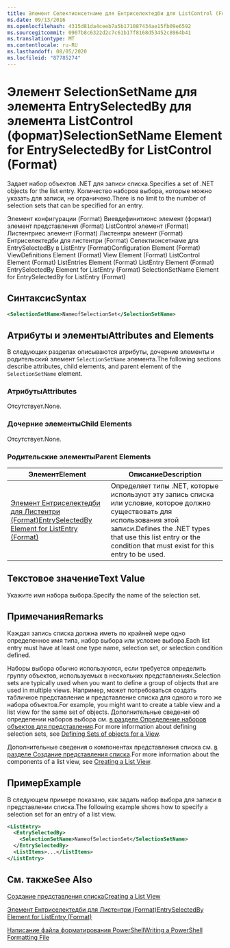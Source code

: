 ```yaml
---
title: Элемент Селектионсетнаме для Ентриселектедби для ListControl (Format) | Документация Майкрософт
ms.date: 09/13/2016
ms.openlocfilehash: 4315d81da4ceeb7a5b171087434ae15fb09e6592
ms.sourcegitcommit: 0907b8c6322d2c7c61b17f8168d53452c8964b41
ms.translationtype: MT
ms.contentlocale: ru-RU
ms.lasthandoff: 08/05/2020
ms.locfileid: "87785274"
---
```

# <a name="selectionsetname-element-for-entryselectedby-for-listcontrol-format"></a><span data-ttu-id="5705b-102">Элемент SelectionSetName для элемента EntrySelectedBy для элемента ListControl (формат)</span><span class="sxs-lookup"><span data-stu-id="5705b-102">SelectionSetName Element for EntrySelectedBy for ListControl (Format)</span></span>

<span data-ttu-id="5705b-103">Задает набор объектов .NET для записи списка.</span><span class="sxs-lookup"><span data-stu-id="5705b-103">Specifies a set of .NET objects for the list entry.</span></span> <span data-ttu-id="5705b-104">Количество наборов выбора, которые можно указать для записи, не ограничено.</span><span class="sxs-lookup"><span data-stu-id="5705b-104">There is no limit to the number of selection sets that can be specified for an entry.</span></span>

<span data-ttu-id="5705b-105">Элемент конфигурации (Format) Виевдефинитионс элемент (формат) элемент представления (Format) ListControl элемент (Format) Листентриес элемент (Format) Листентри элемент (Format) Ентриселектедби для листентри (Format) Селектионсетнаме для EntrySelectedBy в ListEntry (Format)</span><span class="sxs-lookup"><span data-stu-id="5705b-105">Configuration Element (Format) ViewDefinitions Element (Format) View Element (Format) ListControl Element (Format) ListEntries Element (Format) ListEntry Element (Format) EntrySelectedBy Element for ListEntry (Format) SelectionSetName Element for EntrySelectedBy for ListEntry (Format)</span></span>

## <a name="syntax"></a><span data-ttu-id="5705b-106">Синтаксис</span><span class="sxs-lookup"><span data-stu-id="5705b-106">Syntax</span></span>

```xml
<SelectionSetName>NameofSelectionSet</SelectionSetName>
```

## <a name="attributes-and-elements"></a><span data-ttu-id="5705b-107">Атрибуты и элементы</span><span class="sxs-lookup"><span data-stu-id="5705b-107">Attributes and Elements</span></span>

<span data-ttu-id="5705b-108">В следующих разделах описываются атрибуты, дочерние элементы и родительский элемент `SelectionSetName` элемента.</span><span class="sxs-lookup"><span data-stu-id="5705b-108">The following sections describe attributes, child elements, and parent element of the `SelectionSetName` element.</span></span>

### <a name="attributes"></a><span data-ttu-id="5705b-109">Атрибуты</span><span class="sxs-lookup"><span data-stu-id="5705b-109">Attributes</span></span>

<span data-ttu-id="5705b-110">Отсутствует.</span><span class="sxs-lookup"><span data-stu-id="5705b-110">None.</span></span>

### <a name="child-elements"></a><span data-ttu-id="5705b-111">Дочерние элементы</span><span class="sxs-lookup"><span data-stu-id="5705b-111">Child Elements</span></span>

<span data-ttu-id="5705b-112">Отсутствует.</span><span class="sxs-lookup"><span data-stu-id="5705b-112">None.</span></span>

### <a name="parent-elements"></a><span data-ttu-id="5705b-113">Родительские элементы</span><span class="sxs-lookup"><span data-stu-id="5705b-113">Parent Elements</span></span>

|<span data-ttu-id="5705b-114">Элемент</span><span class="sxs-lookup"><span data-stu-id="5705b-114">Element</span></span>|<span data-ttu-id="5705b-115">Описание</span><span class="sxs-lookup"><span data-stu-id="5705b-115">Description</span></span>|
|-------------|-----------------|
|[<span data-ttu-id="5705b-116">Элемент Ентриселектедби для Листентри (Format)</span><span class="sxs-lookup"><span data-stu-id="5705b-116">EntrySelectedBy Element for ListEntry (Format)</span></span>](./entryselectedby-element-for-listentry-for-listcontrol-format.md)|<span data-ttu-id="5705b-117">Определяет типы .NET, которые используют эту запись списка или условие, которое должно существовать для использования этой записи.</span><span class="sxs-lookup"><span data-stu-id="5705b-117">Defines the .NET types that use this list entry or the condition that must exist for this entry to be used.</span></span>|

## <a name="text-value"></a><span data-ttu-id="5705b-118">Текстовое значение</span><span class="sxs-lookup"><span data-stu-id="5705b-118">Text Value</span></span>

<span data-ttu-id="5705b-119">Укажите имя набора выбора.</span><span class="sxs-lookup"><span data-stu-id="5705b-119">Specify the name of the selection set.</span></span>

## <a name="remarks"></a><span data-ttu-id="5705b-120">Примечания</span><span class="sxs-lookup"><span data-stu-id="5705b-120">Remarks</span></span>

<span data-ttu-id="5705b-121">Каждая запись списка должна иметь по крайней мере одно определенное имя типа, набор выбора или условие выбора.</span><span class="sxs-lookup"><span data-stu-id="5705b-121">Each list entry must have at least one type name, selection set, or selection condition defined.</span></span>

<span data-ttu-id="5705b-122">Наборы выбора обычно используются, если требуется определить группу объектов, используемых в нескольких представлениях.</span><span class="sxs-lookup"><span data-stu-id="5705b-122">Selection sets are typically used when you want to define a group of objects that are used in multiple views.</span></span> <span data-ttu-id="5705b-123">Например, может потребоваться создать табличное представление и представление списка для одного и того же набора объектов.</span><span class="sxs-lookup"><span data-stu-id="5705b-123">For example, you might want to create a table view and a list view for the same set of objects.</span></span> <span data-ttu-id="5705b-124">Дополнительные сведения об определении наборов выбора см. [в разделе Определение наборов объектов для представления](./defining-selection-sets.md).</span><span class="sxs-lookup"><span data-stu-id="5705b-124">For more information about defining selection sets, see [Defining Sets of objects for a View](./defining-selection-sets.md).</span></span>

<span data-ttu-id="5705b-125">Дополнительные сведения о компонентах представления списка см. [в разделе Создание представления списка](./creating-a-list-view.md).</span><span class="sxs-lookup"><span data-stu-id="5705b-125">For more information about the components of a list view, see [Creating a List View](./creating-a-list-view.md).</span></span>

## <a name="example"></a><span data-ttu-id="5705b-126">Пример</span><span class="sxs-lookup"><span data-stu-id="5705b-126">Example</span></span>

<span data-ttu-id="5705b-127">В следующем примере показано, как задать набор выбора для записи в представлении списка.</span><span class="sxs-lookup"><span data-stu-id="5705b-127">The following example shows how to specify a selection set for an entry of a list view.</span></span>

```xml
<ListEntry>
  <EntrySelectedBy>
    <SelectionSetName>NameofSelectionSet</SelectionSetName>
  </EntrySelectedBy>
  <ListItems>...</ListItems>
</ListEntry>
```

## <a name="see-also"></a><span data-ttu-id="5705b-128">См. также</span><span class="sxs-lookup"><span data-stu-id="5705b-128">See Also</span></span>

[<span data-ttu-id="5705b-129">Создание представления списка</span><span class="sxs-lookup"><span data-stu-id="5705b-129">Creating a List View</span></span>](./creating-a-list-view.md)

[<span data-ttu-id="5705b-130">Элемент Ентриселектедби для Листентри (Format)</span><span class="sxs-lookup"><span data-stu-id="5705b-130">EntrySelectedBy Element for ListEntry (Format)</span></span>](./entryselectedby-element-for-listentry-for-listcontrol-format.md)

[<span data-ttu-id="5705b-131">Написание файла форматирования PowerShell</span><span class="sxs-lookup"><span data-stu-id="5705b-131">Writing a PowerShell Formatting File</span></span>](./writing-a-powershell-formatting-file.md)
